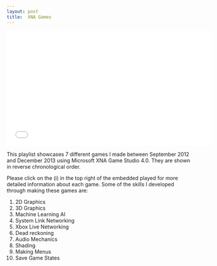 ```yaml
---
layout: post
title:  XNA Games
---
```


<iframe width="560" height="315" src="//www.youtube.com/embed/videoseries?list=PLHfsk8NlpcelgMbm36hnxYhqJ8vUWCjGJ" frameborder="0" allowfullscreen></iframe>

This playlist showcases 7 different games I made between September 2012 and December 2013 using Microsoft XNA Game Studio 4.0. They are shown in reverse chronological order.

Please click on the (i) in the top right of the embedded played for more detailed information about each game. Some of the skills I developed through making these games are:

1. 2D Graphics
2. 3D Graphics
3. Machine Learning AI
4. System Link Networking
5. Xbox Live Networking
6. Dead reckoning
7. Audio Mechanics
8. Shading
9. Making Menus
10. Save Game States

